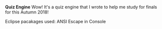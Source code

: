 **Quiz Engine**
Wow! It's a quiz engine that I wrote to help me study for finals for this Autumn 2018!

Eclipse pacakages used:
ANSI Escape in Console
